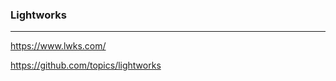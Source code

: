 ### Lightworks
---
https://www.lwks.com/

https://github.com/topics/lightworks



```
```

```
```

```
```


